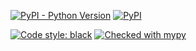 [![PyPI - Python Version](https://img.shields.io/pypi/pyversions/obscure_stats?logo=Python)](https://pypi.org/project/obscure_stats/)
[![PyPI](https://img.shields.io/pypi/v/obscure_stats?logo=PyPI)](https://pypi.org/project/obscure_stats)


[![Code style: black](https://img.shields.io/badge/code%20style-black-000000.svg)](https://github.com/psf/black)
[![Checked with mypy](https://www.mypy-lang.org/static/mypy_badge.svg)](https://mypy-lang.org/)
